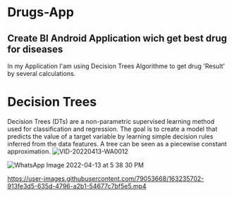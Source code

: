 # Drugs-App
## Create BI Android Application wich get best drug for diseases

In my Application I'am using Decision Trees Algorithme to get drug 'Result' by several calculations.

# Decision Trees

Decision Trees (DTs) are a non-parametric supervised learning method used for classification and regression. The goal is to create a model that predicts the value of a target variable by learning simple decision rules inferred from the data features. A tree can be seen as a piecewise constant approximation.
![VID-20220413-WA0012](https://user-images.githubusercontent.com/79053668/163242259-ca270609-099b-48fc-b790-a188a740c6a6.gif)

![WhatsApp Image 2022-04-13 at 5 38 30 PM](https://user-images.githubusercontent.com/79053668/163240262-c5e741c3-9bf3-42b1-b7e1-f2c6fed16e8d.jpeg)


https://user-images.githubusercontent.com/79053668/163235702-913fe3d5-635d-4796-a2b1-54677c7bf5e5.mp4

